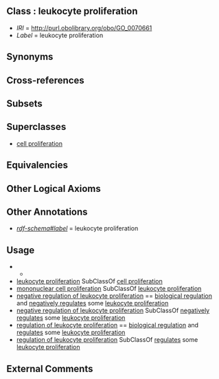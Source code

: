 
## Class : leukocyte proliferation

 * *IRI* = http://purl.obolibrary.org/obo/GO_0070661
 * *Label* = leukocyte proliferation

## Synonyms


## Cross-references


## Subsets


## Superclasses

 * [cell proliferation](../../GO/83/GO_0008283.md)

## Equivalencies


## Other Logical Axioms


## Other Annotations

 * *[rdf-schema#label](../../el/rdf-schema#label.md)* = leukocyte proliferation

## Usage

 * -
 * [leukocyte proliferation](../../GO/61/GO_0070661.md) SubClassOf [cell proliferation](../../GO/83/GO_0008283.md)
 * [mononuclear cell proliferation](../../GO/43/GO_0032943.md) SubClassOf [leukocyte proliferation](../../GO/61/GO_0070661.md)
 * [negative regulation of leukocyte proliferation](../../GO/64/GO_0070664.md) == [biological regulation](../../GO/07/GO_0065007.md) and [negatively regulates](../../RO/12/RO_0002212.md) some [leukocyte proliferation](../../GO/61/GO_0070661.md)
 * [negative regulation of leukocyte proliferation](../../GO/64/GO_0070664.md) SubClassOf [negatively regulates](../../RO/12/RO_0002212.md) some [leukocyte proliferation](../../GO/61/GO_0070661.md)
 * [regulation of leukocyte proliferation](../../GO/63/GO_0070663.md) == [biological regulation](../../GO/07/GO_0065007.md) and [regulates](../../RO/11/RO_0002211.md) some [leukocyte proliferation](../../GO/61/GO_0070661.md)
 * [regulation of leukocyte proliferation](../../GO/63/GO_0070663.md) SubClassOf [regulates](../../RO/11/RO_0002211.md) some [leukocyte proliferation](../../GO/61/GO_0070661.md)

## External Comments

